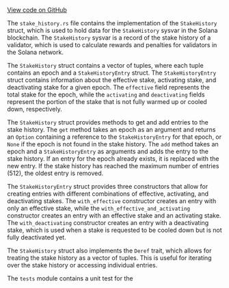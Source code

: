 [View code on GitHub](https://github.com/solana-labs/solana/blob/master/sdk/program/src/stake_history.rs)

The `stake_history.rs` file contains the implementation of the `StakeHistory` struct, which is used to hold data for the `StakeHistory` sysvar in the Solana blockchain. The `StakeHistory` sysvar is a record of the stake history of a validator, which is used to calculate rewards and penalties for validators in the Solana network.

The `StakeHistory` struct contains a vector of tuples, where each tuple contains an epoch and a `StakeHistoryEntry` struct. The `StakeHistoryEntry` struct contains information about the effective stake, activating stake, and deactivating stake for a given epoch. The `effective` field represents the total stake for the epoch, while the `activating` and `deactivating` fields represent the portion of the stake that is not fully warmed up or cooled down, respectively.

The `StakeHistory` struct provides methods to get and add entries to the stake history. The `get` method takes an epoch as an argument and returns an `Option` containing a reference to the `StakeHistoryEntry` for that epoch, or `None` if the epoch is not found in the stake history. The `add` method takes an epoch and a `StakeHistoryEntry` as arguments and adds the entry to the stake history. If an entry for the epoch already exists, it is replaced with the new entry. If the stake history has reached the maximum number of entries (512), the oldest entry is removed.

The `StakeHistoryEntry` struct provides three constructors that allow for creating entries with different combinations of effective, activating, and deactivating stakes. The `with_effective` constructor creates an entry with only an effective stake, while the `with_effective_and_activating` constructor creates an entry with an effective stake and an activating stake. The `with_deactivating` constructor creates an entry with a deactivating stake, which is used when a stake is requested to be cooled down but is not fully deactivated yet.

The `StakeHistory` struct also implements the `Deref` trait, which allows for treating the stake history as a vector of tuples. This is useful for iterating over the stake history or accessing individual entries.

The `tests` module contains a unit test for the 